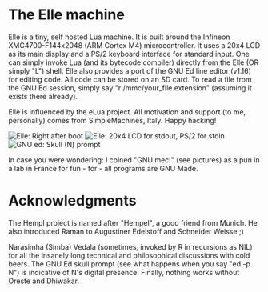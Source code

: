 
The Elle machine
================

Elle is a tiny, self hosted Lua machine. It is built around the
Infineon XMC4700-F144x2048 (ARM Cortex M4) microcontroller. It uses a
20x4 LCD as its main display and a PS/2 keyboard interface for
standard input. One can simply invoke Lua (and its bytecode compiler)
directly from the Elle (OR simply "L") shell. Elle also provides a
port of the GNU Ed line editor (v1.16) for editing code. All code can
be stored on an SD card. To read a file from the GNU Ed session,
simply say "r /mmc/your_file.extension" (assuming it exists there
already).

Elle is influenced by the eLua project. All motivation and support (to
me, personally) comes from SimpleMachines, Italy. Happy hacking!

![Elle: Right after boot](Debug/elle-boot.jpg)
![Elle: 20x4 LCD for stdout, PS/2 for stdin](Debug/elle-ps2-1.jpg)
![GNU ed: Skull (N) prompt](Debug/elle-ed-skull.jpg)

In case you were wondering: I coined "GNU mec!" (see pictures) as a
pun in a lab in France for fun - for - all programs are GNU Made.

Acknowledgments 
===============

The Hempl project is named after "Hempel", a good friend from Munich.
He also introduced Raman to Augustiner Edelstoff and Schneider Weisse
;)

Narasimha (Simba) Vedala (sometimes, invoked by R in recursions as
NIL) for all the insanely long technical and philosophical discussions
with cold beers. The GNU Ed skull prompt (see what happens when you
say "ed -p N") is indicative of N's digital presence. Finally, nothing
works without Oreste and Dhiwakar.

